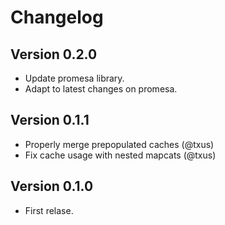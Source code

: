 # Changelog #

## Version 0.2.0 ##

- Update promesa library.
- Adapt to latest changes on promesa.


## Version 0.1.1 ##

- Properly merge prepopulated caches (@txus)
- Fix cache usage with nested mapcats (@txus)

## Version 0.1.0 ##

- First relase.
